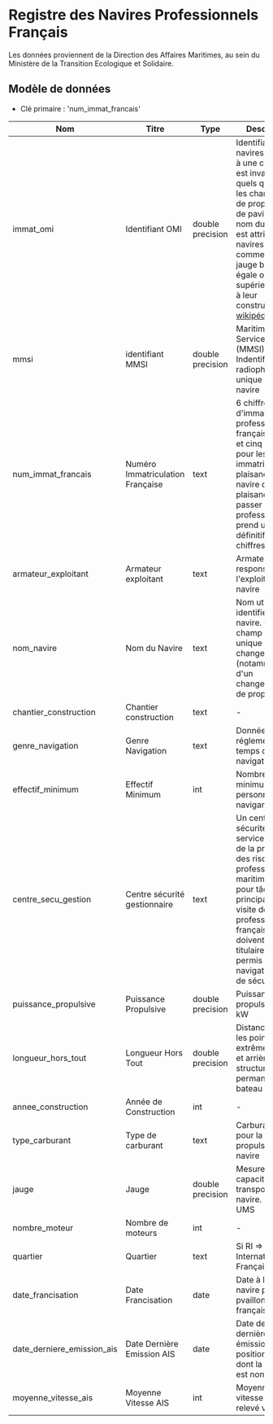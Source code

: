 # Registre des Navires Professionnels Français

Les données proviennent de la Direction des Affaires Maritimes, au sein du Ministère de la Transition Ecologique et Solidaire.

## Modèle de données
- Clé primaire : 'num_immat_francais'

|Nom|Titre|Type|Description|Exemple|Propriétés|
|-|-|-|-|-|-|
|immat_omi|Identifiant OMI|double precision|Identifiant des navires, associé à une coque. Il est invariant quels que soient les changements de propriétaire, de pavillon ou de nom du navire. Il est attribué aux navires de commerce de jauge brute égale ou supérieure à 100 à leur construction. [ref wikipédia](https://fr.wikipedia.org/wiki/Num%C3%A9ro_IMO) |IMO 1234567|Valeur optionnelle|
|mmsi|identifiant MMSI|double precision|Maritime Mobile Service Identity (MMSI) : Indentifiant radiophonique unique d'un navire| 227150000|Valeur optionnelle|
|num_immat_francais|Numéro Immatriculation Française|text|6 chiffres d'immatriculation professionnelle française 1 lettre et cinq chiffres pour les navires immatriculés en plaisance. Si le navire de plaisance vient à passer en professionnel, il prend un numéro définitif à 6 chiffres.|762413 (Navigation Professionnelle) A62413 (Plaisance)|Valeur obligatoire|
|armateur_exploitant| Armateur exploitant|text|Armateur responsable de l'exploitation du navire|Bourbon|Valeur opérationnelle| 
|nom_navire|Nom du Navire|text|Nom utilisé pour identifier un navire. Ce champ n'est pas unique et peut changer (notamment lors d'un changemement de propriétaire|Houba Houba|Valeur obligatoire|
|chantier_construction|Chantier construction|text| - |CHANTIER NAVAL TARIN|Valeur optionnelle|
|genre_navigation|Genre Navigation|text|Donnée réglementant le temps de de navigation|CI-CABOTAGE INTERNATIONAL|Valeur obligatoire|
|effectif_minimum|Effectif Minimum|int| Nombre minimum de personnel navigants à bord| 3 | Valeur obligatoire |
|centre_secu_gestion|Centre sécurité gestionnaire|text|Un centre de sécurité est un service régional de la prévention des risques professionnels maritimes. Il a pour tâche principale la visite de navires professionnels français qui doivent être titulaires d’un permis de navigation (titre de sécurité).|CSN Caen|Valeur obligatoire|
|puissance_propulsive|Puissance Propulsive|double precision|Puissance propulsive en kW| - | Valeur optionnelle|
|longueur_hors_tout|Longueur Hors Tout|double precision|Distance entre les points extrêmes avant et arrière de la structure permanente du bateau|11.9|Valeur obligatoire|
|annee_construction|Année de Construction|int| -  |1989|Valeur obligatoire|
|type_carburant| Type de carburant|text| Carburant utilisé pour la propulsion du navire |Diesel| Valeur optionnelle|
|jauge| Jauge | double precision | Mesure de la capacité de transport d'un navire. Unité en UMS | 260 | Valeur obligatoire | 
|nombre_moteur| Nombre de moteurs | int |-|2| Valeur optionnelle | 
|quartier| Quartier |text| Si RI => Registre International Français| Brest| Valeur optionnelle|
|date_francisation| Date Francisation |date| Date à laquelle le navire porte la pvaillons français | 12/12/2012 | Valeur optionelle|
|date_derniere_emission_ais| Date Dernière Emission AIS| date | Date de la dernière émission de position via AIS, dont la vitesse est non nulle | 12/12/2012 | Valeur optionelle |
|moyenne_vitesse_ais|Moyenne Vitesse AIS| int| Moyenne de la vitesse du navire relevé via AIS | 12 knts | Vitesse optionnelle|





